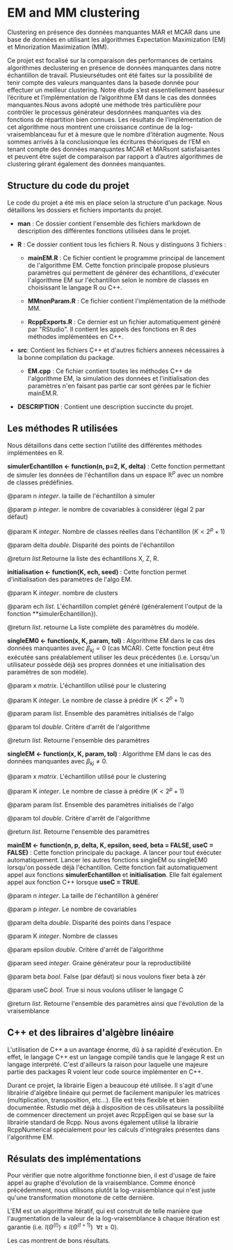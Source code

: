 # EM and MM clustering

Clustering en présence des données manquantes MAR et MCAR dans une base de données en utilisant les algorithmes Expectation Maximization (EM) et Minorization Maximization (MM).

Ce projet est focalisé sur la comparaison des performances de certains algorithmes declustering  en  présence  de données  manquantes  dans  notre  échantillon  de  travail.  Plusieursétudes ont été faites sur la possibilité de tenir compte des valeurs manquantes dans la basede donnée pour effectuer un meilleur clustering. Notre étude s’est essentiellement baséesur l’écriture et l’implémentation de l’algorithme EM dans le cas des données manquantes.Nous avons adopté une méthode très particulière pour contrôler le processus générateur desdonnées manquantes via des fonctions de répartition bien connues. Les résultats de l’implémentation de cet algorithme nous montrent une croissance continue de la log-vraisemblanceau fur et à mesure que le nombre d’itération augmente. Nous sommes arrivés à la conclusionque les écritures théoriques de l’EM en tenant compte des données manquantes MCAR et MARsont satisfaisantes et peuvent être sujet de comparaison par rapport à d’autres algorithmes de clustering gérant également des données manquantes.

## Structure du code du projet
Le code du projet a été mis en place selon la structure d'un package. Nous détaillons les dossiers et fichiers importants du projet.


- **man** :  Ce dossier contient l'ensemble des fichiers markdown de description des différentes fonctions utilisées dans le projet.

- **R** : Ce dossier contient tous les fichiers R. Nous y distinguons 3 fichiers :

  - **mainEM.R** : Ce fichier contient le programme principal de lancement de l'algorithme EM. Cette fonction principale propose plusieurs paramètres qui permettent de générer des échantillons, d'exécuter l'algorithme EM sur l'échantillon selon le nombre de classes en choisissant le langage R ou C++.

  - **MMnonParam.R** : Ce fichier contient l'implémentation de la méthode MM.

  - **RcppExports.R** : Ce dernier est un fichier automatiquement généré par "RStudio". Il contient les appels des      fonctions en R des méthodes implémentées en C++.


- **src**: Contient les fichiers C++ et d'autres fichiers annexes nécessaires  à la bonne compilation du package.

  - **EM.cpp** : Ce fichier contient toutes les méthodes C++ de l'algorithme EM, la simulation des données et l'initialisation des paramètres n'en faisant pas partie car sont gérées par le fichier mainEM.R.


- **DESCRIPTION** : Contient une description succincte  du projet.



## Les méthodes R utilisées
Nous détaillons dans cette section l'utilité des différentes méthodes implémentées en R.


**simulerEchantillon <- function(n, p=2, K, delta)** : Cette fonction permettant de simuler les données de l'échantillon dans un espace $`\mathbb{R}^p`$ avec un nombre de classes prédéfinies.

@param n *integer*. la taille de l'échantillon à simuler 

@param p *integer*. le nombre de covariables à considérer (égal 2 par défaut)

@param K *integer*. Nombre de classes réelles dans l'échantillon ($`K < 2^p+1`$)

@param delta *double*. Disparité des points de l'échantillon

@return *list*.Retourne la liste des échantillons X, Z, R.




**initialisation <- function(K, ech, seed)** : Cette fonction permet d'initialisation des paramètres de l'algo EM.

@param K *integer*. nombre de clusters

@param ech *list*. L'échantillon complet généré (généralement l'output de la fonction **simulerEchantillon}).

@return *list*. retourne La liste complète des paramètres du modèle.



**singleEM0 <- function(x, K, param, tol)** : Algorithme EM dans le cas des données manquantes avec $`\beta_{kj}=0`$ (cas MCAR). Cette fonction peut être exécutée sans préalablement utiliser les deux précédentes (i.e. Lorsqu'un utilisateur possède déjà ses propres données et une initialisation des paramètres de son modèle).

@param x *matrix*. L'échantillon utilisé pour le clustering

@param K *integer*. Le nombre de classe à prédire ($`K < 2^p+1`$)

@param param *list*. Ensemble des paramètres initialisés de l'algo

@param tol *double*. Critère d'arrêt de l'algorithme

@return *list*. Retourne l'ensemble des paramètres


**singleEM <- function(x, K, param, tol)** : Algorithme EM dans le cas des données manquantes avec $`\beta_{kj}\neq 0`$.

@param x *matrix*. L'échantillon utilisé pour le clustering

@param K *integer*. Le nombre de classe à prédire ($`K < 2^p+1`$)

@param param *list*. Ensemble des paramètres initialisés de l'algo

@param tol *double*. Critère d'arrêt de l'algorithme

@return *list*. Retourne l'ensemble des paramètres



**mainEM <- function(n, p, delta, K, epsilon, seed, beta = FALSE, useC = FALSE)** : Cette fonction principale du package. A lancer pour tout éxécuter automatiquement. Lancer les autres fonctions singleEM ou singleEM0 lorsqu'on possède déjà l'échantillon. Cette fonction fait automatiquement appel aux fonctions **simulerEchantillon** et **initialisation**. Elle fait également appel aux fonction C++ lorsque **useC = TRUE**.

@param n *integer*. La taille de l'échantillon à générer

@param p *integer*. Le nombre de covariables

@param delta *double*. Disparité des points dans l'espace

@param K *integer*. Nombre de classes

@param epsilon *double*. Critère d'arrêt de l'algorithme

@param seed *integer*. Graine générateur pour la reproductibilité

@param beta *bool*. False (par défaut) si nous voulons fixer beta à zér

@param useC *bool*. True si nous voulons utiliser le langage C

@return *list*. Retourne l'ensemble des paramètres ainsi que l'évolution de la vraisemblance




## C++ et des libraires d'algèbre linéaire
L'utilisation de C++ a un avantage énorme, dû à sa rapidité d'exécution. En effet, le langage C++ est un langage compilé tandis que le langage R est un langage interprété. C'est d'ailleurs la raison pour laquelle une majeure partie des packages R voient leur code source implémenter en C++.

Durant ce projet, la librairie Eigen a beaucoup été utilisée. Il s'agit d'une librairie d'algèbre linéaire qui permet de facilement manipuler les matrices (multiplication, transposition, etc...). Elle est très flexible et bien documentée. Rstudio met déjà à disposition de ces utilisateurs la possibilité de commencer directement un projet avec RcppEigen qui se base sur la librairie standard de Rcpp. Nous avons également utilisé la librairie RcppNumerical spécialement pour les calculs d'intégrales présentes dans l'algorithme EM.

## Résulats des implémentations

Pour vérifier que notre algorithme fonctionne bien, il est d'usage de faire appel au graphe d'évolution de la vraisemblance. Comme énoncé précédemment, nous utilisons plutôt la log-vraisemblance qui n'est juste qu'une transformation monotone de cette dernière.

L'EM est un algorithme itératif, qui est construit de telle manière que l'augmentation de la valeur de la log-vraisemblance à chaque itération est garantie (i.e. $`l(\Theta^{(t)}) \leq l(\Theta^{(t+1)}) ~~ \forall t \geq 0`$).

Les cas montrent de bons résultats.

